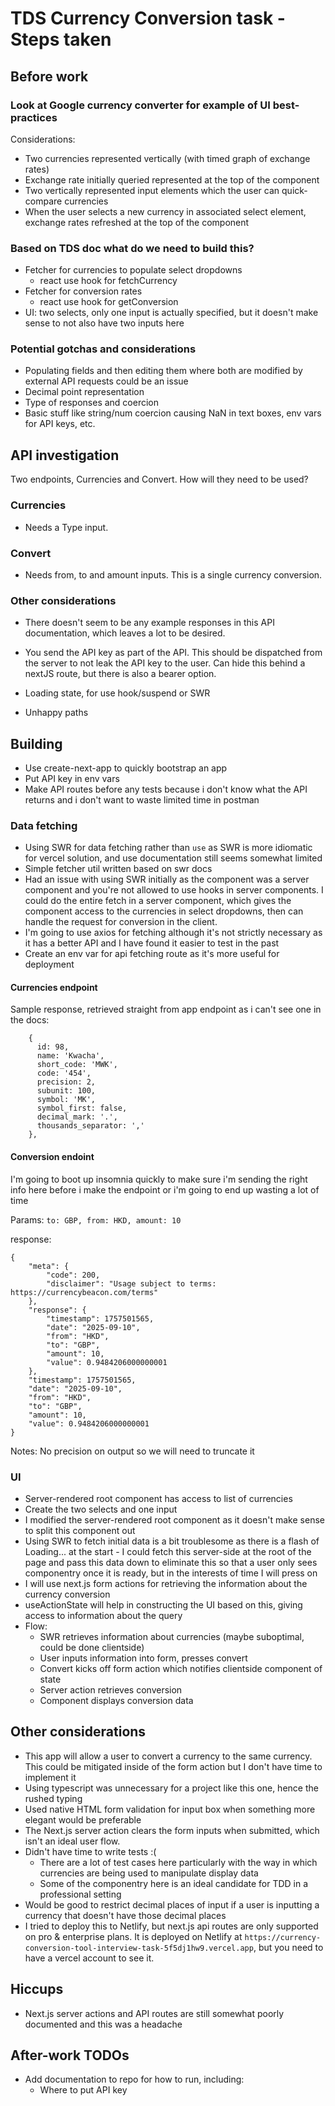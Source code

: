 # TDS Currency Conversion task - Steps taken

## Before work 

### Look at Google currency converter for example of UI best-practices
Considerations:
- Two currencies represented vertically (with timed graph of exchange rates)
- Exchange rate initially queried represented at the top of the component
- Two vertically represented input elements which the user can quick-compare currencies
- When the user selects a new currency in associated select element, exchange rates refreshed at the top of the component

### Based on TDS doc what do we need to build this?

- Fetcher for currencies to populate select dropdowns
    - react use hook for fetchCurrency
- Fetcher for conversion rates
    - react use hook for getConversion
- UI: two selects, only one input is actually specified, but it doesn't make sense to not also have two inputs here

### Potential gotchas and considerations
- Populating fields and then editing them where both are modified by external API requests could be an issue
- Decimal point representation
- Type of responses and coercion
- Basic stuff like string/num coercion causing NaN in text boxes, env vars for API keys, etc.

## API investigation

Two endpoints, Currencies and Convert. How will they need to be used?

### Currencies
- Needs a Type input.

### Convert
- Needs from, to and amount inputs. This is a single currency conversion.

### Other considerations

- There doesn't seem to be any example responses in this API documentation, which leaves a lot to be desired.
- You send the API key as part of the API. This should be dispatched from the server to not leak the API key to the user. Can hide this behind a nextJS route, but there is also a bearer option.

- Loading state, for use hook/suspend or SWR
- Unhappy paths

## Building

- Use create-next-app to quickly bootstrap an app
- Put API key in env vars
- Make API routes before any tests because i don't know what the API returns and i don't want to waste limited time in postman

### Data fetching

- Using SWR for data fetching rather than `use` as SWR is more idiomatic for vercel solution, and use documentation still seems somewhat limited
- Simple fetcher util written based on swr docs
- Had an issue with using SWR initially as the component was a server component and you're not allowed to use hooks in server components. I could do the entire fetch in a server component, which gives the component access to the currencies in select dropdowns, then can handle the request for conversion in the client.
- I'm going to use axios for fetching although it's not strictly necessary as it has a better API and I have found it easier to test in the past
- Create an env var for api fetching route as it's more useful for deployment

#### Currencies endpoint

Sample response, retrieved straight from app endpoint as i can't see one in the docs:
```
    {
      id: 98,
      name: 'Kwacha',
      short_code: 'MWK',
      code: '454',
      precision: 2,
      subunit: 100,
      symbol: 'MK',
      symbol_first: false,
      decimal_mark: '.',
      thousands_separator: ','
    },

```

#### Conversion endoint

I'm going to boot up insomnia quickly to make sure i'm sending the right info here before i make the endpoint or i'm going to end up wasting a lot of time

Params:
`to: GBP, from: HKD, amount: 10`

response:

```
{
	"meta": {
		"code": 200,
		"disclaimer": "Usage subject to terms: https://currencybeacon.com/terms"
	},
	"response": {
		"timestamp": 1757501565,
		"date": "2025-09-10",
		"from": "HKD",
		"to": "GBP",
		"amount": 10,
		"value": 0.9484206000000001
	},
	"timestamp": 1757501565,
	"date": "2025-09-10",
	"from": "HKD",
	"to": "GBP",
	"amount": 10,
	"value": 0.9484206000000001
}
```

Notes: No precision on output so we will need to truncate it

### UI

- Server-rendered root component has access to list of currencies
- Create the two selects and one input
- I modified the server-rendered root component as it doesn't make sense to split this component out
- Using SWR to fetch initial data is a bit troublesome as there is a flash of Loading... at the start - I could fetch this server-side at the root of the page and pass this data down to eliminate this so that a user only sees componentry once it is ready, but in the interests of time I will press on
- I will use next.js form actions for retrieving the information about the currency conversion
- useActionState will help in constructing the UI based on this, giving access to information about the query
- Flow:
    - SWR retrieves information about currencies (maybe suboptimal, could be done clientside)
    - User inputs information into form, presses convert
    - Convert kicks off form action which notifies clientside component of state
    - Server action retrieves conversion
    - Component displays conversion data



## Other considerations
- This app will allow a user to convert a currency to the same currency. This could be mitigated inside of the form action but I don't have time to implement it
- Using typescript was unnecessary for a project like this one, hence the rushed typing
- Used native HTML form validation for input box when something more elegant would be preferable
- The Next.js server action clears the form inputs when submitted, which isn't an ideal user flow.
- Didn't have time to write tests :(
    - There are a lot of test cases here particularly with the way in which currencies are being used to manipulate display data
    - Some of the componentry here is an ideal candidate for TDD in a professional setting
- Would be good to restrict decimal places of input if a user is inputting a currency that doesn't have those decimal places
- I tried to deploy this to Netlify, but next.js api routes are only supported on pro & enterprise plans. It is deployed on Netlify at `https://currency-conversion-tool-interview-task-5f5dj1hw9.vercel.app`, but you need to have a vercel account to see it.

## Hiccups
- Next.js server actions and API routes are still somewhat poorly documented and this was a headache

## After-work TODOs

- Add documentation to repo for how to run, including:
    - Where to put API key
